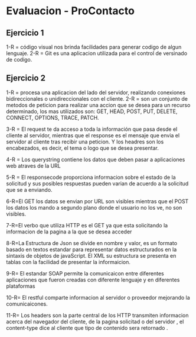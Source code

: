 # Evaluacion - ProContacto

## Ejercicio 1

  1-R = código visual nos brinda facilidades para generar codigo de algun lenguaje.
  2-R = Git es una aplicacion utilizada para el control de versinado de codigo.
  
## Ejercicio 2

  1-R = procesa una aplicacion del lado del servidor, realizando conexiones bidireccionales o        unidireccionales con el cliente.
  2-R = son un conjunto de metodos de peticion para realizar una accion que se desea para un recurso determinado, los mas utilizados son: GET, HEAD, POST, PUT, DELETE, CONNECT, OPTIONS, TRACE, PATCH.
  
  3-R = El request te da acceso a toda la información que pasa desde el cliente al servidor, mientras que el response es el mensaje que envia el servidor al cliente tras recibir una peticion. Y los headres son los encabezados, es decir, el tema o logo que se desea presentar.
  
  4-R = Los querystring contiene los datos que deben pasar a aplicaciones web atraves de la URL
  
  5-R = El responsecode proporciona informacion sobre el estado de la solicitud y sus posibles respuestas pueden varian de acuerdo a la solicitud que se a enviando.
  
  6-R=El GET los datos se envian por URL son visibles mientras que el POST los datos los mando a segundo plano donde el usuario no los ve, no son visibles.
  
  7-R=El verbo que utiliza HTTP es el GET ya que esta solicitando la informacion de la pagina a la que se desea acceder
  
  8-R=La Estructura de Json se divide en nombre y valor, es un formato basado en textos estandar para representar datos estructurados en la sintaxis de objetos de javaScript. 
 El XML su estructura se presenta en tablas con la facilidad de presentar la informaicion.
 
 9-R= El estandar SOAP permite la comunicaicon entre diferentes aplicaciones que fueron creadas con diferente lenguaje y en diferentes plataformas
 
 10-R= El restful comparte informacion al servidor o proveedor mejorando la comunicaicones.
 
 11-R= Los headers son la parte central de los HTTP transmiten informacion acerca del navegador del cliente, de la pagina solicitad o del servidor , el content-type dice al cliente que tipo de contenido sera retornado .
